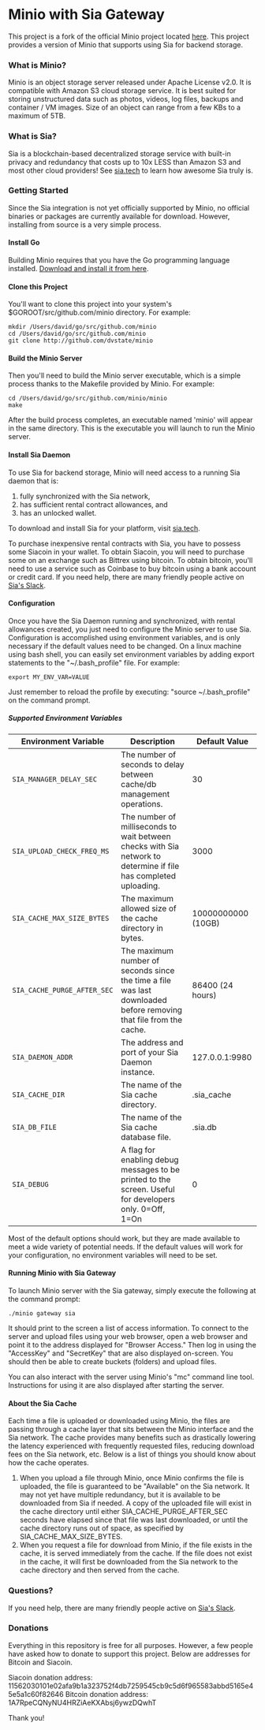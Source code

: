 # Minio with Sia Gateway
This project is a fork of the official Minio project located [here](http://github.com/minio/minio). This project provides a version of Minio that supports using Sia for backend storage.

### What is Minio?
Minio is an object storage server released under Apache License v2.0. It is compatible with Amazon S3 cloud storage service. It is best suited for storing unstructured data such as photos, videos, log files, backups and container / VM images. Size of an object can range from a few KBs to a maximum of 5TB.

### What is Sia?
Sia is a blockchain-based decentralized storage service with built-in privacy and redundancy that costs up to 10x LESS than Amazon S3 and most other cloud providers! See [sia.tech](https://sia.tech) to learn how awesome Sia truly is.

### Getting Started
Since the Sia integration is not yet officially supported by Minio, no official binaries or packages are currently available for download. However, installing from source is a very simple process.

#### Install Go
Building Minio requires that you have the Go programming language installed. [Download and install it from here](https://golang.org/dl/).

#### Clone this Project
You'll want to clone this project into your system's $GOROOT/src/github.com/minio directory. For example:
```
mkdir /Users/david/go/src/github.com/minio
cd /Users/david/go/src/github.com/minio
git clone http://github.com/dvstate/minio
```

#### Build the Minio Server
Then you'll need to build the Minio server executable, which is a simple process thanks to the Makefile provided by Minio. For example:
```
cd /Users/david/go/src/github.com/minio/minio
make
```
After the build process completes, an executable named 'minio' will appear in the same directory. This is the executable you will launch to run the Minio server.

#### Install Sia Daemon
To use Sia for backend storage, Minio will need access to a running Sia daemon that is:
1. fully synchronized with the Sia network,
2. has sufficient rental contract allowances, and
3. has an unlocked wallet.

To download and install Sia for your platform, visit [sia.tech](http://sia.tech).

To purchase inexpensive rental contracts with Sia, you have to possess some Siacoin in your wallet. To obtain Siacoin, you will need to purchase some on an exchange such as Bittrex using bitcoin. To obtain bitcoin, you'll need to use a service such as Coinbase to buy bitcoin using a bank account or credit card. If you need help, there are many friendly people active on [Sia's Slack](http://slackin.sia.tech).

#### Configuration
Once you have the Sia Daemon running and synchronized, with rental allowances created, you just need to configure the Minio server to use Sia. Configuration is accomplished using environment variables, and is only necessary if the default values need to be changed. On a linux machine using bash shell, you can easily set environment variables by adding export statements to the "~/.bash_profile" file. For example:
```
export MY_ENV_VAR=VALUE
```
Just remember to reload the profile by executing: "source ~/.bash_profile" on the command prompt.

##### Supported Environment Variables
Environment Variable | Description | Default Value
--- | --- | ---
`SIA_MANAGER_DELAY_SEC` | The number of seconds to delay between cache/db management operations. | 30
`SIA_UPLOAD_CHECK_FREQ_MS` | The number of milliseconds to wait between checks with Sia network to determine if file has completed uploading. | 3000
`SIA_CACHE_MAX_SIZE_BYTES` | The maximum allowed size of the cache directory in bytes. | 10000000000 (10GB)
`SIA_CACHE_PURGE_AFTER_SEC` | The maximum number of seconds since the time a file was last downloaded before removing that file from the cache. | 86400 (24 hours)
`SIA_DAEMON_ADDR` | The address and port of your Sia Daemon instance. | 127.0.0.1:9980
`SIA_CACHE_DIR` | The name of the Sia cache directory. | .sia_cache
`SIA_DB_FILE` | The name of the Sia cache database file. | .sia.db
`SIA_DEBUG` | A flag for enabling debug messages to be printed to the screen. Useful for developers only. 0=Off, 1=On | 0

Most of the default options should work, but they are made available to meet a wide variety of potential needs. If the default values will work for your configuration, no environment variables will need to be set.

#### Running Minio with Sia Gateway
To launch Minio server with the Sia gateway, simply execute the following at the command prompt:
```
./minio gateway sia
```
It should print to the screen a list of access information. To connect to the server and upload files using your web browser, open a web browser and point it to the address displayed for "Browser Access." Then log in using the "AccessKey" and "SecretKey" that are also displayed on-screen. You should then be able to create buckets (folders) and upload files.

You can also interact with the server using Minio's "mc" command line tool. Instructions for using it are also displayed after starting the server.

#### About the Sia Cache
Each time a file is uploaded or downloaded using Minio, the files are passing through a cache layer that sits between the Minio interface and the Sia network. The cache provides many benefits such as drastically lowering the latency experienced with frequently requested files, reducing download fees on the Sia network, etc. Below is a list of things you should know about how the cache operates.
1. When you upload a file through Minio, once Minio confirms the file is uploaded, the file is guaranteed to be "Available" on the Sia network. It may not yet have multiple redundancy, but it is available to be downloaded from Sia if needed. A copy of the uploaded file will exist in the cache directory until either SIA_CACHE_PURGE_AFTER_SEC seconds have elapsed since that file was last downloaded, or until the cache directory runs out of space, as specified by SIA_CACHE_MAX_SIZE_BYTES.
2. When you request a file for download from Minio, if the file exists in the cache, it is served immediately from the cache. If the file does not exist in the cache, it will first be downloaded from the Sia network to the cache directory and then served from the cache.

### Questions?
If you need help, there are many friendly people active on [Sia's Slack](http://slackin.sia.tech).

### Donations
Everything in this repository is free for all purposes. However, a few people have asked how to donate to support this project. Below are addresses for Bitcoin and Siacoin.

Siacoin donation address: 11562030101e02afa9b1a323752f4db7259545cb9c5d6f965583abbd5165e45e5a1c60f82646
Bitcoin donation address: 1A7RpeCQNyNU4HRZiAeKXAbsj6ywzDQwhT

Thank you!
